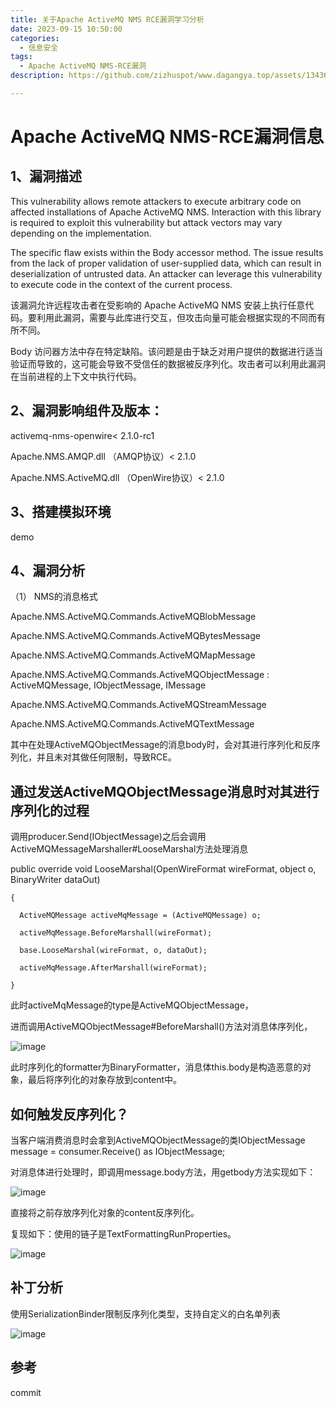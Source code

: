 ```yaml
---
title: 关于Apache ActiveMQ NMS RCE漏洞学习分析
date: 2023-09-15 10:50:00
categories:
  - 信息安全
tags:
  - Apache ActiveMQ NMS-RCE漏洞
description: https://github.com/zizhuspot/www.dagangya.top/assets/134364698/3a7671db-8009-470a-81bb-c76c5bfce3b6

---
```

# Apache ActiveMQ NMS-RCE漏洞信息

##  1、漏洞描述
 
This vulnerability allows remote attackers to execute arbitrary code on affected installations of Apache ActiveMQ NMS. Interaction with this library is required to exploit this vulnerability but attack vectors may vary depending on the implementation.

The specific flaw exists within the Body accessor method. The issue results from the lack of proper validation of user-supplied data, which can result in deserialization of untrusted data. An attacker can leverage this vulnerability to execute code in the context of the current process.

该漏洞允许远程攻击者在受影响的 Apache ActiveMQ NMS 安装上执行任意代码。要利用此漏洞，需要与此库进行交互，但攻击向量可能会根据实现的不同而有所不同。

Body 访问器方法中存在特定缺陷。该问题是由于缺乏对用户提供的数据进行适当验证而导致的，这可能会导致不受信任的数据被反序列化。攻击者可以利用此漏洞在当前进程的上下文中执行代码。

## 2、漏洞影响组件及版本：

activemq-nms-openwire< 2.1.0-rc1

Apache.NMS.AMQP.dll （AMQP协议）< 2.1.0

Apache.NMS.ActiveMQ.dll （OpenWire协议）< 2.1.0


## 3、搭建模拟环境

demo

## 4、漏洞分析

（1） NMS的消息格式

Apache.NMS.ActiveMQ.Commands.ActiveMQBlobMessage

Apache.NMS.ActiveMQ.Commands.ActiveMQBytesMessage

Apache.NMS.ActiveMQ.Commands.ActiveMQMapMessage

Apache.NMS.ActiveMQ.Commands.ActiveMQObjectMessage : ActiveMQMessage, IObjectMessage, IMessage

Apache.NMS.ActiveMQ.Commands.ActiveMQStreamMessage

Apache.NMS.ActiveMQ.Commands.ActiveMQTextMessage

其中在处理ActiveMQObjectMessage的消息body时，会对其进行序列化和反序列化，并且未对其做任何限制，导致RCE。

## 通过发送ActiveMQObjectMessage消息时对其进行序列化的过程

调用producer.Send(IObjectMessage)之后会调用ActiveMQMessageMarshaller#LooseMarshal方法处理消息

public override void LooseMarshal(OpenWireFormat wireFormat, object o, BinaryWriter dataOut)

    {
    
      ActiveMQMessage activeMqMessage = (ActiveMQMessage) o;
      
      activeMqMessage.BeforeMarshall(wireFormat);
      
      base.LooseMarshal(wireFormat, o, dataOut);
      
      activeMqMessage.AfterMarshall(wireFormat);
      
    }
    
此时activeMqMessage的type是ActiveMQObjectMessage，

进而调用ActiveMQObjectMessage#BeforeMarshall()方法对消息体序列化，

![image](https://github.com/zizhuspot/www.dagangya.top/assets/134364698/2dd1d6a4-6782-4ba2-9429-61dff90f51a6)


此时序列化的formatter为BinaryFormatter，消息体this.body是构造恶意的对象，最后将序列化的对象存放到content中。

## 如何触发反序列化？

当客户端消费消息时会拿到ActiveMQObjectMessage的类IObjectMessage message = consumer.Receive() as IObjectMessage;

对消息体进行处理时，即调用message.body方法，用getbody方法实现如下：

![image](https://github.com/zizhuspot/www.dagangya.top/assets/134364698/0eb2b1f0-d49a-429d-a2c0-3ae4172f8354)

直接将之前存放序列化对象的content反序列化。

复现如下：使用的链子是TextFormattingRunProperties。

![image](https://github.com/zizhuspot/www.dagangya.top/assets/134364698/be64f96b-3bc5-4921-a5bc-19c912209f4e)


## 补丁分析

使用SerializationBinder限制反序列化类型，支持自定义的白名单列表

![image](https://github.com/zizhuspot/www.dagangya.top/assets/134364698/a464fad2-b870-4c1c-b0fc-1f0bb0c8e005)


## 参考
commit
